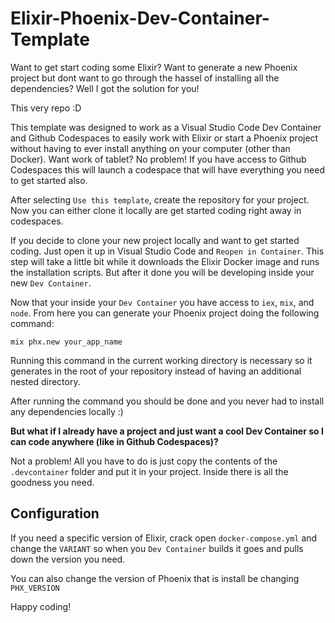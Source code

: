 # Elixir-Phoenix-Dev-Container-Template

Want to get start coding some Elixir? Want to generate a new Phoenix project but dont want to go through the hassel of installing all the dependencies? Well I got the solution for you!

This very repo :D

This template was designed to work as a Visual Studio Code Dev Container and Github Codespaces to easily work with Elixir or start a Phoenix project without having to ever install anything on your computer (other than Docker). Want work of tablet? No problem! If you have access to Github Codespaces this will launch a codespace that will have everything you need to get started also.

After selecting `Use this template`, create the repository for your project. Now you can either clone it locally are get started coding right away in codespaces.

If you decide to clone your new project locally and want to get started coding. Just open it up in Visual Studio Code and `Reopen in Container`. This step will take a little bit while it downloads the Elixir Docker image and runs the installation scripts. But after it done you will be developing inside your new `Dev Container`. 

Now that your inside your `Dev Container` you have access to `iex`, `mix`, and `node`. From here you can generate your Phoenix project doing the following command:
```
mix phx.new your_app_name
```
Running this command in the current working directory is necessary so it generates in the root of your repository instead of having an additional nested directory.

After running the command you should be done and you never had to install any dependencies locally :)

**But what if I already have a project and just want a cool Dev Container so I can code anywhere (like in Github Codespaces)?**

Not a problem! All you have to do is just copy the contents of the `.devcontainer` folder and put it in your project. Inside there is all the goodness you need. 

## Configuration

If you need a specific version of Elixir, crack open `docker-compose.yml` and change the `VARIANT` so when you `Dev Container` builds it goes and pulls down the version you need.

You can also change the version of Phoenix that is install be changing `PHX_VERSION`

Happy coding!
